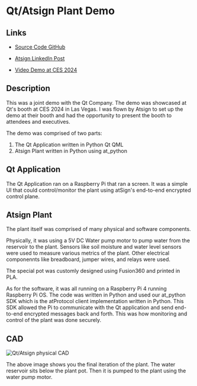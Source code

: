 # Qt/Atsign Plant Demo

## Links

- [Source Code GitHub](https://github.com/JeremyTubongbanua/at_demos/tree/trunk/demos/qt_atsign_plant_demo)

- [Atsign LinkedIn Post](https://www.linkedin.com/posts/atsigncompany_cybersecurity-remoteaccess-security-ugcPost-7180945780306841601-PsNL?utm_source=share&utm_medium=member_desktop)

- [Video Demo at CES 2024](https://www.youtube.com/watch?v=2cHUCFewl0I)

## Description

This was a joint demo with the Qt Company. The demo was showcased at Qt's booth at CES 2024 in Las Vegas. I was flown by Atsign to set up the demo at their booth and had the opportunity to present the booth to attendees and executives.

The demo was comprised of two parts:

1. The Qt Application written in Python Qt QML
2. Atsign Plant written in Python using at_python

## Qt Application

The Qt Application ran on a Raspberry Pi that ran a screen. It was a simple UI that could control/monitor the plant using atSign's end-to-end encrypted control plane.

## Atsign Plant

The plant itself was comprised of many physical and software components.

Physically, it was using a 5V DC Water pump motor to pump water from the reservoir to the plant. Sensors like soil moisture and water level sensors were used to measure various metrics of the plant. Other electrical componennts like breadboard, jumper wires, and relays were used.

The special pot was customly designed using Fusion360 and printed in PLA.

As for the software, it was all running on a Raspberry Pi 4 running Raspberry Pi OS. The code was written in Python and used our at_python SDK which is the atProtocol client implementation written in Python. This SDK allowed the Pi to communicate with the Qt application and send end-to-end encrypted messages back and forth. This was how monitoring and control of the plant was done securely.

## CAD

![Qt/Atsign physical CAD](https://i.imgur.com/a0Ktn4c.png)

The above image shows you the final iteration of the plant. The water reservoir sits below the plant pot. Then it is pumped to the plant using the water pump motor.
